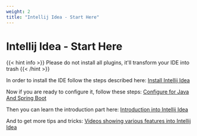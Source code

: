 ```yaml
---
weight: 2
title: "Intellij Idea - Start Here"
---
```

# Intellij Idea - Start Here

{{< hint info >}}
Please do not install all plugins, it'll transform your IDE into trash
{{< /hint >}}

In order to install the IDE follow the steps described here: [Install Intellij Idea](/docs/java/season_1/episode_5/)

Now if you are ready to configure it, follow these steps: [Configure for Java And Spring Boot](/docs/java/season_1/episode_6/)

Then you can learn the introduction part here: [Introduction into Intellij Idea](/docs/how_tos/intellij_idea_introduction/)

And to get more tips and tricks: [Videos showing various features into Intellij Idea](/docs/how_tos/intellij_idea_videos/)
